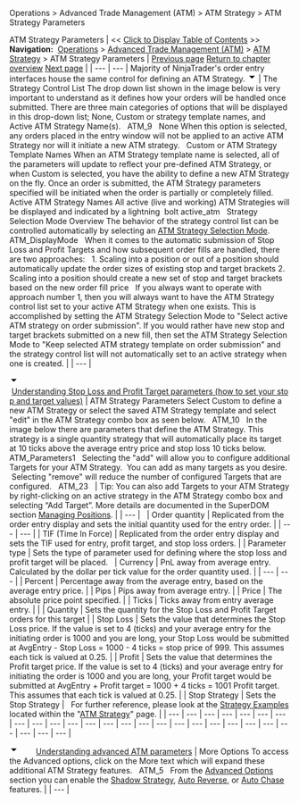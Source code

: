 ﻿
Operations > Advanced Trade Management (ATM) > ATM Strategy > ATM Strategy Parameters

 ATM Strategy Parameters
| << [Click to Display Table of Contents](atm_strategy_parameters.md) >> **Navigation:**     [Operations](operations.md) > [Advanced Trade Management (ATM)](advanced_trade_management_atm.md) > [ATM Strategy](atm_strategy.md) >  ATM Strategy Parameters | [Previous page](atm_strategy.md) [Return to chapter overview](atm_strategy.md) [Next page](atm_strategy_selection_mode.md) |
| --- | --- |
Majority of NinjaTrader's order entry interfaces house the same control for defining an ATM Strategy.
![tog_minus](tog_minus.gif)
| The Strategy Control List The drop down list shown in the image below is very important to understand as it defines how your orders will be handled once submitted. There are three main categories of options that will be displayed in this drop-down list; None, Custom or strategy template names, and Active ATM Strategy Name(s).   ATM_9   None When this option is selected, any orders placed in the entry window will not be applied to an active ATM Strategy nor will it initiate a new ATM strategy.   Custom or ATM Strategy Template Names When an ATM Strategy template name is selected, all of the parameters will update to reflect your pre-defined ATM Strategy, or when Custom is selected, you have the ability to define a new ATM Strategy on the fly. Once an order is submitted, the ATM Strategy parameters specified will be initiated when the order is partially or completely filled.   Active ATM Strategy Names All active (live and working) ATM Strategies will be displayed and indicated by a lightning  bolt active_atm   Strategy Selection Mode Overview The behavior of the strategy control list can be controlled automatically by selecting an [ATM Strategy Selection Mode](atm_strategy_selection_mode.md).   ATM_DisplayMode   When it comes to the automatic submission of Stop Loss and Profit Targets and how subsequent order fills are handled, there are two approaches:   1. Scaling into a position or out of a position should automatically update the order sizes of existing stop and target brackets 2. Scaling into a position should create a new set of stop and target brackets based on the new order fill price   If you always want to operate with approach number 1, then you will always want to have the ATM Strategy control list set to your active ATM Strategy when one exists. This is accomplished by setting the ATM Strategy Selection Mode to "Select active ATM strategy on order submission". If you would rather have new stop and target brackets submitted on a new fill, then set the ATM Strategy Selection Mode to "Keep selected ATM strategy template on order submission" and the strategy control list will not automatically set to an active strategy when one is created. |
| --- |

![tog_minus](tog_minus.gif)        [Understanding Stop Loss and Profit Target parameters (how to set your stop and target values)](javascript:HMToggle('toggle','UnderstandingStopLossAndProfitTargetParametershowToSetYourStopAndTargetValues','UnderstandingStopLossAndProfitTargetParametershowToSetYourStopAndTargetValues_ICON'))
| ATM Strategy Parameters Select Custom to define a new ATM Strategy or select the saved ATM Strategy template and select "edit" in the ATM Strategy combo box as seen below.   ATM_10   In the image below there are parameters that define the ATM Strategy. This strategy is a single quantity strategy that will automatically place its target at 10 ticks above the average entry price and stop loss 10 ticks below.   ATM_Parameters1   Selecting the "add" will allow you to configure additional Targets for your ATM Strategy.  You can add as many targets as you desire.  Selecting "remove" will reduce the number of configured Targets that are configured.   ATM_23     | Tip: You can also add Targets to your ATM Strategy by right-clicking on an active strategy in the ATM Strategy combo box and selecting “Add Target”. More details are documented in the SuperDOM section [Managing Positions](managing_positions_superdom.md). | | --- |        | Order quantity | Replicated from the order entry display and sets the initial quantity used for the entry order. | | --- | --- | | TIF (Time In Force) | Replicated from the order entry display and sets the TIF used for entry, profit target, and stop loss orders. | | Parameter type | Sets the type of parameter used for defining where the stop loss and profit target will be placed.      | Currency | PnL away from average entry. Calculated by the dollar per tick value for the order quantity used. | | --- | --- | | Percent | Percentage away from the average entry, based on the average entry price. | | Pips | Pips away from average entry. | | Price | The absolute price point specified. | | Ticks | Ticks away from entry average entry. | | | Quantity | Sets the quantity for the Stop Loss and Profit Target orders for this target | | Stop Loss | Sets the value that determines the Stop Loss price. If the value is set to 4 (ticks) and your average entry for the initiating order is 1000 and you are long, your Stop Loss would be submitted at AvgEntry - Stop Loss = 1000 - 4 ticks = stop price of 999. This assumes each tick is valued at 0.25. | | Profit | Sets the value that determines the Profit target price. If the value is set to 4 (ticks) and your average entry for initiating the order is 1000 and you are long, your Profit target would be submitted at AvgEntry + Profit target = 1000 + 4 ticks = 1001 Profit target. This assumes that each tick is valued at 0.25. | | Stop Strategy | Sets the Stop Strategy |      For further reference, please look at the [Strategy Examples](tutorial_atm_strategy_example_.md) located within the "[ATM Strategy](atm_strategy.md)" page. |
| --- | --- | --- | --- | --- | --- | --- | --- | --- | --- | --- | --- | --- | --- | --- | --- | --- | --- | --- | --- | --- | --- | --- | --- | --- | --- |

![tog_minus](tog_minus.gif)        [Understanding advanced ATM parameters](javascript:HMToggle('toggle','UnderstandingAdvancedAtmParameters','UnderstandingAdvancedAtmParameters_ICON'))
| More Options To access the Advanced options, click on the More text which will expand these additional ATM Strategy features.   ATM_5   From the [Advanced Options](advanced_options.md) section you can enable the [Shadow Strategy](shadow_strategy.md), [Auto Reverse](auto_reverse.md), or [Auto Chase](auto_chase.md) features. |
| --- |
